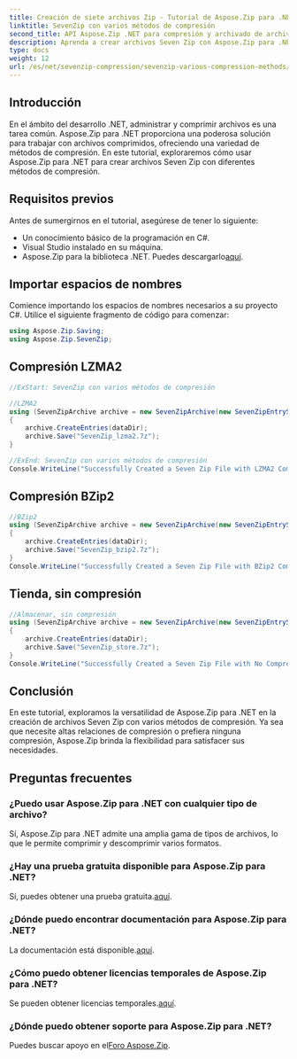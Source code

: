 ```yaml
---
title: Creación de siete archivos Zip - Tutorial de Aspose.Zip para .NET
linktitle: SevenZip con varios métodos de compresión
second_title: API Aspose.Zip .NET para compresión y archivado de archivos
description: Aprenda a crear archivos Seven Zip con Aspose.Zip para .NET usando diferentes métodos de compresión. Pasos sencillos para LZMA2, BZip2 y Store (sin compresión).
type: docs
weight: 12
url: /es/net/sevenzip-compression/sevenzip-various-compression-methods/
---
```


## Introducción

En el ámbito del desarrollo .NET, administrar y comprimir archivos es una tarea común. Aspose.Zip para .NET proporciona una poderosa solución para trabajar con archivos comprimidos, ofreciendo una variedad de métodos de compresión. En este tutorial, exploraremos cómo usar Aspose.Zip para .NET para crear archivos Seven Zip con diferentes métodos de compresión.

## Requisitos previos

Antes de sumergirnos en el tutorial, asegúrese de tener lo siguiente:

- Un conocimiento básico de la programación en C#.
- Visual Studio instalado en su máquina.
-  Aspose.Zip para la biblioteca .NET. Puedes descargarlo[aquí](https://releases.aspose.com/zip/net/).

## Importar espacios de nombres

Comience importando los espacios de nombres necesarios a su proyecto C#. Utilice el siguiente fragmento de código para comenzar:

```csharp
using Aspose.Zip.Saving;
using Aspose.Zip.SevenZip;
```

## Compresión LZMA2

```csharp
//ExStart: SevenZip con varios métodos de compresión

//LZMA2
using (SevenZipArchive archive = new SevenZipArchive(new SevenZipEntrySettings(new SevenZipLZMA2CompressionSettings())))
{
    archive.CreateEntries(dataDir);
    archive.Save("SevenZip_lzma2.7z");
}

//ExEnd: SevenZip con varios métodos de compresión
Console.WriteLine("Successfully Created a Seven Zip File with LZMA2 Compression");
```

## Compresión BZip2

```csharp
//BZip2
using (SevenZipArchive archive = new SevenZipArchive(new SevenZipEntrySettings(new SevenZipBZip2CompressionSettings())))
{
    archive.CreateEntries(dataDir);
    archive.Save("SevenZip_bzip2.7z");
}
Console.WriteLine("Successfully Created a Seven Zip File with BZip2 Compression");
```

## Tienda, sin compresión

```csharp
//Almacenar, sin compresión
using (SevenZipArchive archive = new SevenZipArchive(new SevenZipEntrySettings(new SevenZipStoreCompressionSettings())))
{
    archive.CreateEntries(dataDir);
    archive.Save("SevenZip_store.7z");
}
Console.WriteLine("Successfully Created a Seven Zip File with No Compression (Store)");
```

## Conclusión

En este tutorial, exploramos la versatilidad de Aspose.Zip para .NET en la creación de archivos Seven Zip con varios métodos de compresión. Ya sea que necesite altas relaciones de compresión o prefiera ninguna compresión, Aspose.Zip brinda la flexibilidad para satisfacer sus necesidades.

## Preguntas frecuentes

### ¿Puedo usar Aspose.Zip para .NET con cualquier tipo de archivo?
Sí, Aspose.Zip para .NET admite una amplia gama de tipos de archivos, lo que le permite comprimir y descomprimir varios formatos.

### ¿Hay una prueba gratuita disponible para Aspose.Zip para .NET?
 Sí, puedes obtener una prueba gratuita.[aquí](https://releases.aspose.com/).

### ¿Dónde puedo encontrar documentación para Aspose.Zip para .NET?
 La documentación está disponible.[aquí](https://reference.aspose.com/zip/net/).

### ¿Cómo puedo obtener licencias temporales de Aspose.Zip para .NET?
 Se pueden obtener licencias temporales.[aquí](https://purchase.aspose.com/temporary-license/).

### ¿Dónde puedo obtener soporte para Aspose.Zip para .NET?
 Puedes buscar apoyo en el[Foro Aspose.Zip](https://forum.aspose.com/c/zip/37).
